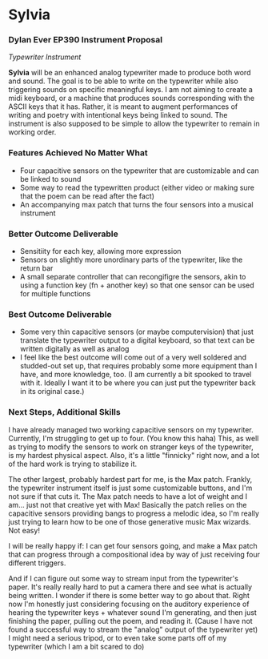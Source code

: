 # Sylvia
### Dylan Ever EP390 Instrument Proposal
*Typewriter Instrument*

**Sylvia** will be an enhanced analog typewriter made to produce both word and sound. The goal is to be able to write on the typewriter while also triggering sounds on specific meaningful keys. I am not aiming to create a midi keyboard, or a machine that produces sounds corresponding with the ASCII keys that it has. Rather, it is meant to augment performances of writing and poetry with intentional keys being linked to sound. The instrument is also supposed to be simple to allow the typewriter to remain in working order. 
    
### Features Achieved No Matter What
* Four capacitive sensors on the typewriter that are customizable and can be linked to sound
* Some way to read the typewritten product (either video or making sure that the poem can be read after the fact)
* An accompanying max patch that turns the four sensors into a musical instrument

### Better Outcome Deliverable
* Sensitiity for each key, allowing more expression
* Sensors on slightly more unordinary parts of the typewriter, like the return bar
* A small separate controller that can recongifigre the sensors, akin to using a function key (fn + another key) so that one sensor can be used for multiple functions

### Best Outcome Deliverable
* Some very thin capacitive sensors (or maybe computervision) that just translate the typewriter output to a digital keyboard, so that text can be written digitally as well as analog
* I feel like the best outcome will come out of a very well soldered and studded-out set up, that requires probably some more equipment than I have, and more knowledge, too. (I am currently a bit spooked to travel with it. Ideally I want it to be where you can just put the typewriter back in its original case.)


### Next Steps, Additional Skills
I have already managed two working capacitive sensors on my typewriter. Currently, I'm struggling to get up to four. (You know this haha) This, as well as trying to modify the sensors to work on stranger keys of the typewriter, is my hardest physical aspect. Also, it's a little "finnicky" right now, and a lot of the hard work is trying to stabilize it.

The other largest, probably hardest part for me, is the Max patch. Frankly, the typewriter instrument itself is just some customizable buttons, and I'm not sure if that cuts it. The Max patch needs to have a lot of weight and I am... just not that creative yet with Max! Basically the patch relies on the capacitive sensors providing bangs to progress a melodic idea, so I'm really just trying to learn how to be one of those generative music Max wizards. Not easy!

I will be really happy if: I can get four sensors going, and make a Max patch that can progress through a compositional idea by way of just receiving four different triggers. 

And if I can figure out some way to stream input from the typewriter's paper. It's really really hard to put a camera there and see what is actually being written. I wonder if there is some better way to go about that. Right now I'm honestly just considering focusing on the auditory experience of hearing the typewriter keys + whatever sound I'm generating, and then just finishing the paper, pulling out the poem, and reading it. (Cause I have not found a successful way to stream the "analog" output of the typewriter yet) I might need a serious tripod, or to even take some parts off of my typewriter (which I am a bit scared to do)
